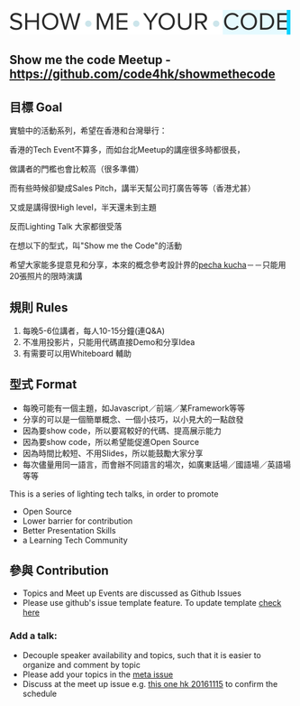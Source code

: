 ![Logo](/logo.png)

## Show me the code Meetup - https://github.com/code4hk/showmethecode

## 目標 Goal
實驗中的活動系列，希望在香港和台灣舉行：

香港的Tech Event不算多，而如台北Meetup的講座很多時都很長，

做講者的門檻也會比較高（很多準備）

而有些時候卻變成Sales Pitch，講半天幫公司打廣告等等（香港尤甚）

又或是講得很High level，半天還未到主題

反而Lighting Talk 大家都很受落

在想以下的型式，叫"Show me the Code"的活動

希望大家能多提意見和分享，本來的概念參考設計界的[pecha kucha](http://www.pechakucha.org/)－－只能用20張照片的限時演講

## 規則 Rules
1. 每晚5-6位講者，每人10-15分鐘(連Q&A)
2. 不准用投影片，只能用代碼直接Demo和分享Idea
3. 有需要可以用Whiteboard 輔助

## 型式 Format
- 每晚可能有一個主題，如Javascript／前端／某Framework等等
- 分享的可以是一個簡單概念、一個小技巧，以小見大的一點啟發
- 因為要show code，所以要寫較好的代碼、提高展示能力
- 因為要show code，所以希望能促進Open Source
- 因為時間比較短、不用Slides，所以能鼓勵大家分享
- 每次儘量用同一語言，而會辦不同語言的場次，如廣東話場／國語場／英語場等等

This is a series of lighting tech talks, in order to promote
- Open Source
- Lower barrier for contribution
- Better Presentation Skills
- a Learning Tech Community


## 參與 Contribution
- Topics and Meet up Events are discussed as Github Issues
- Please use github's issue template feature. To update template [check here](https://help.github.com/articles/creating-an-issue-template-for-your-repository/)

### Add a talk:
- Decouple speaker availability and topics, such that it is easier to organize and comment by topic
- Please add your topics in the [meta issue](https://github.com/code4hk/showmethecode/issues/1)
- Discuss at the meet up issue e.g. [this one hk 20161115](https://github.com/code4hk/showmethecode/issues/2) to confirm the schedule
